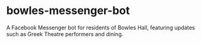 # bowles-messenger-bot
A Facebook Messenger bot for residents of Bowles Hall, featuring updates such as Greek Theatre performers and dining. 

